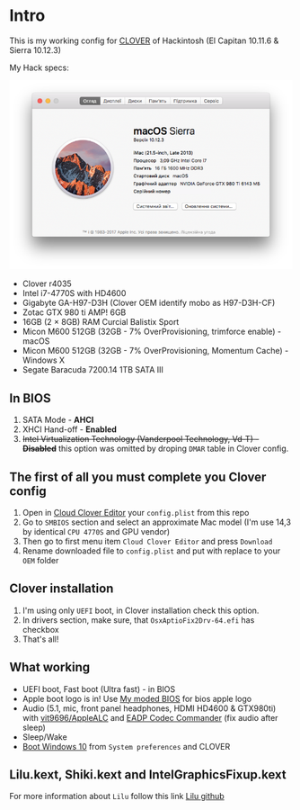 # Intro

This is my working config for [CLOVER][Clover] of Hackintosh (El Capitan 10.11.6 & Sierra 10.12.3)

My Hack specs:

![My hackintosh specs][System Info]

* Clover r4035
* Intel i7-4770S with HD4600
* Gigabyte GA-H97-D3H (Clover OEM identify mobo as H97-D3H-CF)
* Zotac GTX 980 ti AMP! 6GB
* 16GB (2 × 8GB) RAM Curcial Balistix Sport
* Micon M600 512GB (32GB - 7% OverProvisioning, trimforce enable) - macOS
* Micon M600 512GB (32GB - 7% OverProvisioning, Momentum Cache) - Windows X
* Segate Baracuda 7200.14 1TB SATA III

## In BIOS

1. SATA Mode - **AHCI**
2. XHCI Hand-off - **Enabled**
3. ~~Intel Virtualization Technology (Vanderpool Technology, Vd-T) - **Disabled**~~ this option was omitted by droping `DMAR` table in Clover config.

## The first of all you must complete you Clover config

1. Open in [Cloud Clover Editor][CCE] your `config.plist` from this repo
2. Go to `SMBIOS` section and select an approximate Mac model (I'm use 14,3 by identical `CPU 4770S` and GPU vendor)
3. Then go to first menu item `Cloud Clover Editor` and press `Download`
4. Rename downloaded file to `config.plist` and put with replace to your `OEM` folder

## Clover installation

1. I'm using only `UEFI` boot, in Clover installation check this option.
2. In drivers section, make sure, that `OsxAptioFix2Drv-64.efi` has checkbox
3. That's all!

## What working

* UEFI boot, Fast boot (Ultra fast) - in BIOS
* Apple boot logo is in! Use [My moded BIOS][BIOS_MOD] for bios apple logo
* Audio (5.1, mic, front panel headphones, HDMI HD4600 & GTX980ti) with [vit9696/AppleALC][AppleALC] and [EADP Codec Commander][EADP] (fix audio after sleep)
* Sleep/Wake
* [Boot Windows 10][Windows Boot] from `System preferences` and CLOVER

## Lilu.kext, Shiki.kext and IntelGraphicsFixup.kext

For more information about `Lilu` follow this link [Lilu github][Lilu]


[EADP]: https://github.com/RehabMan/EAPD-Codec-Commander
[AppleALC]: https://github.com/vit9696/AppleALC
[Lilu]: https://github.com/vit9696/Lilu
[Clover]: http://sourceforge.net/projects/cloverefiboot/
[Windows Boot]: ./Screenshots/Bootable_Windows_from_OSX.png
[System Info]: ./Screenshots/System_Info.png
[BIOS_MOD]: ./BIOS/MOD_H97D3H.F6
[CCE]: http://cloudclovereditor.altervista.org/